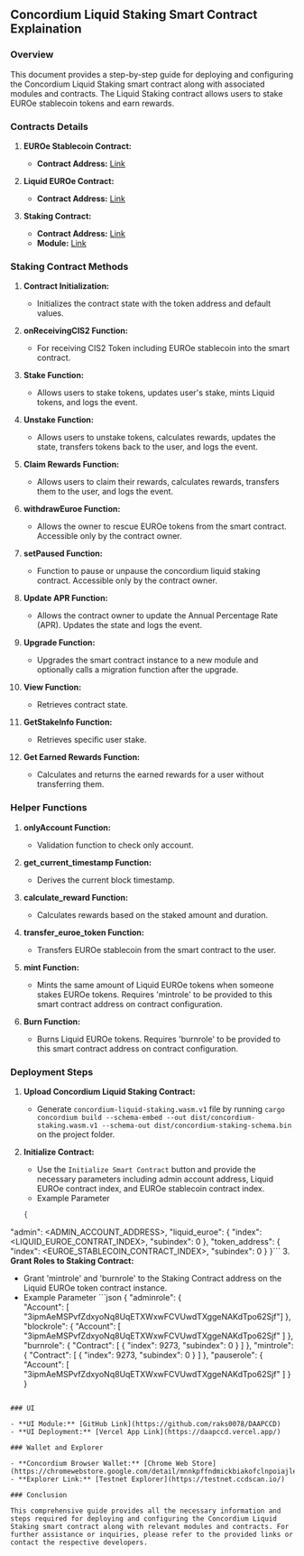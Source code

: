 ## Concordium Liquid Staking Smart Contract Explaination

### Overview

This document provides a step-by-step guide for deploying and configuring the Concordium Liquid Staking smart contract along with associated modules and contracts. The Liquid Staking contract allows users to stake EUROe stablecoin tokens and earn rewards.

### Contracts Details

1. **EUROe Stablecoin Contract:**
   - **Contract Address:** [Link](https://testnet.ccdscan.io/tokens?dcount=1&dentity=contract&dcontractAddressIndex=7260&dcontractAddressSubIndex=0)
  
2. **Liquid EUROe Contract:**
   - **Contract Address:** [Link](https://testnet.ccdscan.io/tokens?dcount=1&dentity=contract&dcontractAddressIndex=9248&dcontractAddressSubIndex=0)

3. **Staking Contract:**
   - **Contract Address:** [Link](https://testnet.ccdscan.io/tokens?dcount=2&dentity=contract&dcontractAddressIndex=9273&dcontractAddressSubIndex=0)
   - **Module:** [Link](https://testnet.ccdscan.io/tokens?dcount=1&dentity=module&dmoduleReference=733850daa2e41aae05bb6b200b902e9a1ef66d3eaf6f18392755656b666191f5)

### Staking Contract Methods

1. **Contract Initialization:**
   - Initializes the contract state with the token address and default values.

2. **onReceivingCIS2 Function:**
   - For receiving CIS2 Token including EUROe stablecoin into the smart contract.

3. **Stake Function:**
   - Allows users to stake tokens, updates user's stake, mints Liquid tokens, and logs the event.

4. **Unstake Function:**
   - Allows users to unstake tokens, calculates rewards, updates the state, transfers tokens back to the user, and logs the event.

5. **Claim Rewards Function:**
   - Allows users to claim their rewards, calculates rewards, transfers them to the user, and logs the event.

6. **withdrawEuroe Function:**
   - Allows the owner to rescue EUROe tokens from the smart contract. Accessible only by the contract owner.

7. **setPaused Function:**
   - Function to pause or unpause the concordium liquid staking contract. Accessible only by the contract owner.

8. **Update APR Function:**
   - Allows the contract owner to update the Annual Percentage Rate (APR). Updates the state and logs the event.

9. **Upgrade Function:**
   - Upgrades the smart contract instance to a new module and optionally calls a migration function after the upgrade.

10. **View Function:**
    - Retrieves contract state.

11. **GetStakeInfo Function:**
    - Retrieves specific user stake.

12. **Get Earned Rewards Function:**
    - Calculates and returns the earned rewards for a user without transferring them.

### Helper Functions

1. **onlyAccount Function:**
   - Validation function to check only account.

2. **get_current_timestamp Function:**
   - Derives the current block timestamp.

3. **calculate_reward Function:**
   - Calculates rewards based on the staked amount and duration.

4. **transfer_euroe_token Function:**
   - Transfers EUROe stablecoin from the smart contract to the user.

5. **mint Function:**
   - Mints the same amount of Liquid EUROe tokens when someone stakes EUROe tokens. Requires 'mintrole' to be provided to this smart contract address on contract configuration.

6. **Burn Function:**
   - Burns Liquid EUROe tokens. Requires 'burnrole' to be provided to this smart contract address on contract configuration.

### Deployment Steps

1. **Upload Concordium Liquid Staking Contract:**
   - Generate `concordium-liquid-staking.wasm.v1` file by running `cargo concordium build --schema-embed --out dist/concordium-staking.wasm.v1 --schema-out dist/concordium-staking-schema.bin` on the project folder.
   
2. **Initialize Contract:**
   - Use the `Initialize Smart Contract` button and provide the necessary parameters including admin account address, Liquid EUROe contract index, and EUROe stablecoin contract index.
   - Example Parameter 
   ```json
   {
  "admin": <ADMIN_ACCOUNT_ADDRESS>,
  "liquid_euroe": {
    "index": <LIQUID_EUROE_CONTRAT_INDEX>,
    "subindex": 0
  },
  "token_address": {
    "index": <EUROE_STABLECOIN_CONTRACT_INDEX>,
    "subindex": 0
  }
 }```
3. **Grant Roles to Staking Contract:**
   - Grant 'mintrole' and 'burnrole' to the Staking Contract address on the Liquid EUROe token contract instance.
   - Example Parameter ```json
   {
  "adminrole": {    
    "Account": [ "3ipmAeMSPvfZdxyoNq8UqETXWxwFCVUwdTXggeNAKdTpo62Sjf"]
  },
  "blockrole": {
    "Account": [
      "3ipmAeMSPvfZdxyoNq8UqETXWxwFCVUwdTXggeNAKdTpo62Sjf"
    ]
  },
  "burnrole": {
        "Contract": [
          {
            "index": 9273,
            "subindex": 0
          }
        ]
  },
  "mintrole": {
     "Contract": [
          {
            "index": 9273,
            "subindex": 0
          }
        ]
  },
  "pauserole": {
    "Account": [
      "3ipmAeMSPvfZdxyoNq8UqETXWxwFCVUwdTXggeNAKdTpo62Sjf"
    ]
  }
 }
```

### UI

- **UI Module:** [GitHub Link](https://github.com/raks0078/DAAPCCD)
- **UI Deployment:** [Vercel App Link](https://daapccd.vercel.app/)

### Wallet and Explorer

- **Concordium Browser Wallet:** [Chrome Web Store](https://chromewebstore.google.com/detail/mnnkpffndmickbiakofclnpoiajlegmg)
- **Explorer Link:** [Testnet Explorer](https://testnet.ccdscan.io/)

### Conclusion

This comprehensive guide provides all the necessary information and steps required for deploying and configuring the Concordium Liquid Staking smart contract along with relevant modules and contracts. For further assistance or inquiries, please refer to the provided links or contact the respective developers.
